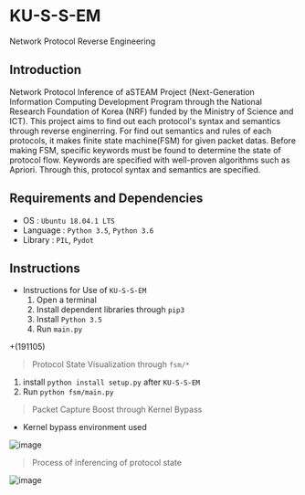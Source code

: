 # KU-S-S-EM
Network Protocol Reverse Engineering

## Introduction
Network Protocol Inference of aSTEAM Project (Next-Generation Information Computing Development Program through the National Research Foundation of Korea (NRF) funded by the Ministry of Science and ICT). 
This project aims to find out each protocol's syntax and semantics through reverse enginerring. For find out semantics and rules of each protocols, it makes finite state machine(FSM) for given packet datas. Before making FSM, specific keywords must be found to determine the state of protocol flow. Keywords are specified with well-proven algorithms such as Apriori. Through this, protocol syntax and semantics are specified. 

## Requirements and Dependencies
* OS : `Ubuntu 18.04.1 LTS`
* Language : `Python 3.5`, `Python 3.6`
* Library : `PIL`, `Pydot`

## Instructions
* Instructions for Use of `KU-S-S-EM`
  1. Open a terminal
  2. Install dependent libraries through `pip3`
  3. Install `Python 3.5`
  4. Run `main.py`

+(191105)

> Protocol State Visualization through `fsm/*`  
  1. install `python install setup.py` after `KU-S-S-EM`
  2. Run `python fsm/main.py` 


> Packet Capture Boost through Kernel Bypass
  * Kernel bypass environment used
  
  
  ![image](https://user-images.githubusercontent.com/6499345/68916778-d05fde80-07aa-11ea-9af0-b12d358ec00f.png)

> Process of inferencing of protocol state


  ![image](https://user-images.githubusercontent.com/6499345/68916807-f2f1f780-07aa-11ea-9627-fe8922a41793.png)
